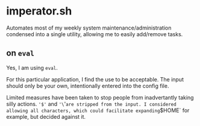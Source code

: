 # imperator.sh

Automates most of my weekly system maintenance/administration condensed into a
single utility, allowing me to easily add/remove tasks.

## on `eval`

Yes, I am using `eval`.

For this particular application, I find the use to be acceptable. The input
should only be your own, intentionally entered into the config file.

Limited measures have been taken to stop people from inadvertantly taking
silly actions. `'$'` and `'\`'` are stripped from the input. I considered allowing
all characters, which could facilitate expanding `$HOME` for example, but
decided against it.
